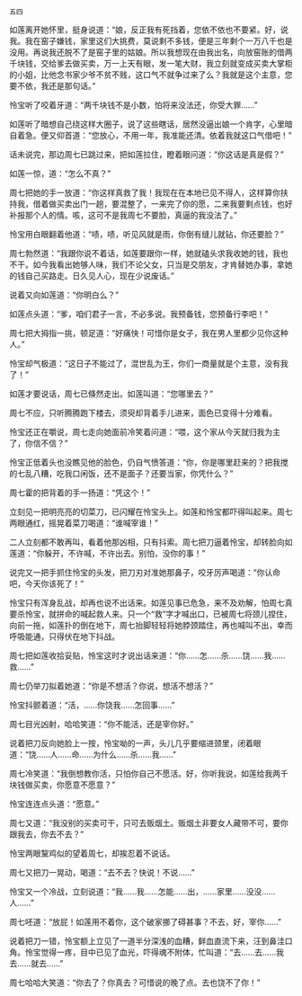     五四 

   如莲离开她怀里，挺身说道：“娘，反正我有死挡着，您依不依也不要紧。好，说我。我在窑子嫌钱，家里这们大挑费，莫说剩不多钱，便是三年剩个一万八千也是没用。再说我还脱不了是窑子里的姑娘。所以我想现在由我出名，向放窑账的借两千块钱，交给爹去做买卖，万一上天有眼，发一笔大财，我立刻就变成买卖大掌柜的小姐，比他念书家少爷不贫不贱，这口气不就争过来了么？我就是这个主意，您要不依，我还是那句话。”

   怜宝听了咬着牙道：“两千块钱不是小数，怕将来没法还，你受大罪……”

   如莲听了暗想自己绕这样大圈子，说了这些瞎话，居然没逼出娘一个肯字，心里暗自着急。便又仰首道：“您放心，不用一年，我准能还清。依着我就这口气借吧！”

   话未说完，那边周七已跳过来，把如莲拉住，瞪着眼问道：“你这话是真是假？”

   如莲一惊，道：“怎么不真？”

   周七把她的手一放道：“你这样真救了我！我现在在本地已见不得人，这样算你扶持我，借着做买卖出门一趟，要混整了，一来完了你的愿，二来我要剩点钱，也好补报那个人的情。咳，这可不是我周七不要脸，真逼的我没法了。”

   怜宝用白眼翻着他道：“啧，啧，听见风就是雨，你倒有缝儿就钻，你还要脸？”

   周七勃然道：“我跟你说不着话，如莲要跟你一样，她就磕头求我收她的钱，我也不干。如今我看出她够人味，我们不论父女，只当是交朋友，才肯替她办事，拿她的钱自己买路走。日久见人心，现在少说废话。”

   说着又向如莲道：“你明白么？”

   如莲点头道：“爹，咱们君子一言，不必多说。我预备钱，您预备行李吧！”

   周七把大拇指一挑，顿足道：“好痛快！可惜你是女子，我在男人里都少见你这种人。”

   怜宝却气极道：“这日子不能过了，混世乱为王，你们一商量就是个主意，没有我了！”

   如莲才要说话，周七已倏然走出。如莲叫道：“您哪里去？”

   周七不应，只听腾腾跑下楼去，须臾却背着手儿进来，面色已变得十分难看。

   怜宝还正在嚼说，周七走向她面前冷笑着问道：“喂，这个家从今天就归我为主了，你信不信？”

   怜宝正低着头也没瞧见他的脸色，仍自气愤答道：“你，你是哪里赶来的？把我搅的七乱八糟，吃我口闲饭，还不是面子？还要当家，你凭什么？”

   周七霍的把背着的手一扬道：“凭这个！”

   立刻见一把明亮亮的切菜刀，已闪耀在怜宝头上。如莲和怜宝都吓得叫起来。周七两眼通红，摇晃着菜刀喝道：“谁喊宰谁！”

   二人立刻都不敢再叫，看着他那凶相，只有抖索。周七把刀逼着怜宝，却转脸向如莲道：“你躲开，不许喊，不许出去。别怕，没你的事！”

   说完又一把手抓住怜宝的头发，把刀刃对准她那鼻子，咬牙厉声喝道：“你认命吧，今天你该死了！”

   怜宝只有浑身乱战，却再也说不出话来。如莲见事已危急，来不及劝解，怕周七真要杀怜宝，就拼命的喊起救人来。只一个“救”字才喊出口，已被周七将颈儿捏住，向前一拖，如莲扑的倒在地下，周七抬脚轻轻将她脖颈踏住，再也喊叫不出，幸而呼吸能通，只得伏在地下抖战。

   周七把如莲收拾妥贴，怜宝这时才说出话来道：“你……怎……杀……饶……我……救……”

   周七仍举刀拟着她道：“你是不想活？你说，想活不想活？”

   怜宝抖颤着道：“活，……你饶我……怎回事……”

   周七目光凶射，哈哈笑道：“你不能活，还是宰你好。”

   说着把刀反向她脸上一按，怜宝呦的一声，头儿几乎要缩进颈里，闭着眼道：“饶……人……命……为什么……杀……我……”

   周七冷笑道：“我倒想教你活，只怕你自己不愿活。好，你听我说，如莲给我两千块钱做买卖，你愿意不愿意？”

   怜宝连连点头道：“愿意。”

   周七又道：“我没别的买卖可干，只可去贩烟土。贩烟土非要女人藏带不可，要你跟我去，你去不去？”

   怜宝两眼黧鸡似的望着周七，却挨忍着不说话。

   周七又把刀一晃动，喝道：“去不去？快说！不说……”

   怜宝又一个冷战，立刻说道：“我……我……怎能……出，……家里……没没……人……”

   周七呸道：“放屁！如莲用不着你，这个破家挪了碍甚事？不去，好，宰你……”

   说着把刀一错，怜宝额上立见了一道半分深浅的血糟，鲜血直流下来，汪到鼻洼口角。怜宝觉得一疼，目中已见了血光，吓得魂不附体，忙叫道：“去……去……我去……就去……”

   周七哈哈大笑道：“你去了？你真去？可惜说的晚了点。去也饶不了你！”

